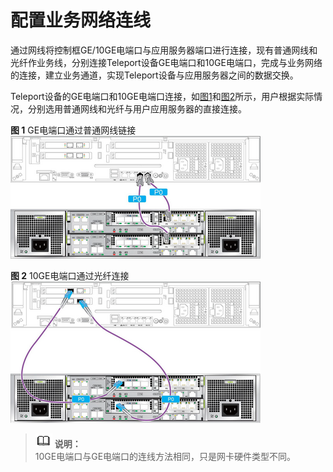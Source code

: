 # 配置业务网络连线<a name="ZH-CN_TOPIC_0098461118"></a>

通过网线将控制框GE/10GE电端口与应用服务器端口进行连接，现有普通网线和光纤作业务线，分别连接Teleport设备GE电端口和10GE电端口，完成与业务网络的连接，建立业务通道，实现Teleport设备与应用服务器之间的数据交换。

Teleport设备的GE电端口和10GE电端口连接，如[图1](#zh-cn_topic_0097288782_fig127234414311)和[图2](#zh-cn_topic_0097288782_fig59302313445)所示，用户根据实际情况，分别选用普通网线和光纤与用户应用服务器的直接连接。

**图 1**  GE电端口通过普通网线链接<a name="zh-cn_topic_0097288782_fig127234414311"></a>  
![](figures/GE电端口通过普通网线链接.png "GE电端口通过普通网线链接")

**图 2**  10GE电端口通过光纤连接<a name="zh-cn_topic_0097288782_fig59302313445"></a>  
![](figures/10GE电端口通过光纤连接.png "10GE电端口通过光纤连接")

>![](public_sys-resources/icon-note.gif) **说明：**   
>10GE电端口与GE电端口的连线方法相同，只是网卡硬件类型不同。  

